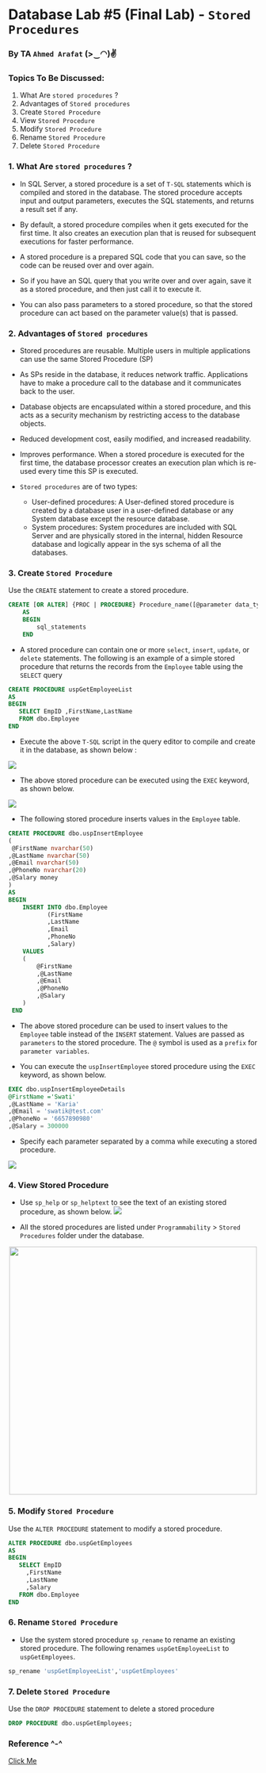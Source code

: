 # Database Lab #5 (Final Lab) - `Stored Procedures`
### By TA `Ahmed Arafat` (>‿◠)✌


### Topics To Be Discussed:
1. What Are `stored procedures` ?
2. Advantages of `Stored procedures`
3. Create `Stored Procedure`
4. View `Stored Procedure`
5. Modify `Stored Procedure`
6. Rename `Stored Procedure`
7. Delete `Stored Procedure`


### 1. What Are `stored procedures` ?

- In SQL Server, a stored procedure is a set of `T-SQL` statements which is compiled and stored in the database. The stored procedure accepts input and output parameters, executes the SQL statements, and returns a result set if any.

- By default, a stored procedure compiles when it gets executed for the first time. It also creates an execution plan that is reused for subsequent executions for faster performance.

- A stored procedure is a prepared SQL code that you can save, so the code can be reused over and over again.

- So if you have an SQL query that you write over and over again, save it as a stored procedure, and then just call it to execute it.

- You can also pass parameters to a stored procedure, so that the stored procedure can act based on the parameter value(s) that is passed.


### 2. Advantages of `Stored procedures`
- Stored procedures are reusable. Multiple users in multiple applications can use the same Stored Procedure (SP)
- As SPs reside in the database, it reduces network traffic. Applications have to make a procedure call to the database and it communicates back to the user.
- Database objects are encapsulated within a stored procedure, and this acts as a security mechanism by restricting access to the database objects.
- Reduced development cost, easily modified, and increased readability.
- Improves performance. When a stored procedure is executed for the first time, the database processor creates an execution plan which is re-used every time this SP is executed.


- `Stored procedures` are of two types:
  - User-defined procedures: A User-defined stored procedure is created by a database user in a user-defined database or any System database except the resource database.
  - System procedures: System procedures are included with SQL Server and are physically stored in the internal, hidden Resource database and logically appear in the sys schema of all the databases.


### 3. Create `Stored Procedure`
Use the `CREATE` statement to create a stored procedure.

````sql
CREATE [OR ALTER] {PROC | PROCEDURE} Procedure_name([@parameter data_type])
    AS
    BEGIN
        sql_statements 
    END
````
- A stored procedure can contain one or more `select`, `insert`, `update`, or `delete` statements.
The following is an example of a simple stored procedure that returns the records from the `Employee` table using the `SELECT` query

````sql
CREATE PROCEDURE uspGetEmployeeList
AS
BEGIN
   SELECT EmpID ,FirstName,LastName
   FROM dbo.Employee
END
````
- Execute the above `T-SQL` script in the query editor to compile and create it in the database, as shown below :
 
<img src="Pics/5_1.png">

- The above stored procedure can be executed using the `EXEC` keyword, as shown below.
<img src="Pics/5_2.png">

- The following stored procedure inserts values in the `Employee` table.
````sql
CREATE PROCEDURE dbo.uspInsertEmployee
(
 @FirstName nvarchar(50)
,@LastName nvarchar(50)
,@Email nvarchar(50)
,@PhoneNo nvarchar(20)
,@Salary money
)
AS
BEGIN
	INSERT INTO dbo.Employee
           (FirstName
           ,LastName
           ,Email
           ,PhoneNo
           ,Salary)
    VALUES
	(
		@FirstName
		,@LastName
		,@Email
		,@PhoneNo
		,@Salary
	)
 END
````

- The above stored procedure can be used to insert values to the `Employee` table instead of the `INSERT` statement.
Values are passed as `parameters` to the stored procedure.
The `@` symbol is used as a `prefix` for `parameter variables`.

- You can execute the `uspInsertEmployee` stored procedure using the `EXEC` keyword, as shown below.

````sql
EXEC dbo.uspInsertEmployeeDetails
@FirstName ='Swati'
,@LastName = 'Karia'
,@Email = 'swatik@test.com'
,@PhoneNo = '6657890980'
,@Salary = 300000
````

- Specify each parameter separated by a comma while executing a stored procedure.

<img src="Pics/5_3.png">

### 4. View Stored Procedure
- Use `sp_help` or `sp_helptext` to see the text of an existing stored procedure, as shown below.
  <img src="Pics/5_4.png">

- All the stored procedures are listed under `Programmability` > `Stored Procedures` folder under the database.

<p align="center">
<img src="Pics/5_5.png" height="500">
</p>


### 5. Modify `Stored Procedure`

Use the `ALTER PROCEDURE` statement to modify a stored procedure.
````sql
ALTER PROCEDURE dbo.uspGetEmployees
AS
BEGIN
   SELECT EmpID
	 ,FirstName
	 ,LastName
     ,Salary
   FROM dbo.Employee
END
````

### 6. Rename `Stored Procedure`
- Use the system stored procedure `sp_rename` to rename an existing stored procedure. The following renames `uspGetEmployeeList` to `uspGetEmployees`.
````sql
sp_rename 'uspGetEmployeeList','uspGetEmployees' 
````

### 7. Delete `Stored Procedure`
Use the `DROP PROCEDURE` statement to delete a stored procedure
````sql
DROP PROCEDURE dbo.uspGetEmployees;
````

### Reference ^-^
[Click Me](https://www.tutorialsteacher.com/sqlserver/stored-procedures)
